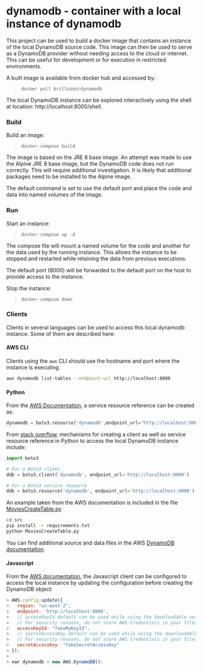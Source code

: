 
# dynamodb - container with a local instance of dynamodb

This project can be used to build a docker image that contains
an instance of the local DynamoDB source code.  This image can
then be used to serve as a DynamoDB provider without needing
access to the cloud or internet.  This can be useful for development
or for execution in restricted environments.

A built image is available from docker hub and accessed by:

> ```docker pull brillozon/dynamodb```

The local DynamoDB instance can be explored interactively using
the shell at location: http://localhost:8000/shell.

### Build

Build an image:

> ```docker-compose build```

The image is based on the JRE 8 base image.  An attempt was made
to use the Alpine JRE 8 base image, but the DynamoDB code does not
run correctly.  This will require additional investigation.  It is
likely that additional packages need to be installed to the Alpine
image.

The default command is set to use the default port and place
the code and data into named volumes of the image.

### Run

Start an instance:

> ```docker-compose up -d ```

The compose file will mount a named volume for the code and
another for the data used by the running instance.  This allows
the instance to be stopped and restarted while retaining the
data from previous executions.

The default port (8000) will be forwarded to the default port
on the host to provide access to the instance.

Stop the instance:

> ```docker-compose down```

### Clients

Clients in several languages can be used to access this local
dynamodb instance.  Some of them are described here:

#### AWS CLI

Clients using the `aws` CLI should use the hostname and port where the
instance is executing.

```bash
aws dynamodb list-tables --endpoint-url http://localhost:8000
```

#### Python

From the [AWS Documentation](http://docs.aws.amazon.com/amazondynamodb/latest/gettingstartedguide/GettingStarted.Python.Summary.html),
a service resource reference can be created as:
 
```python
dynamodb = boto3.resource('dynamodb',endpoint_url="http://localhost:8000")
```

From [stack overflow](http://stackoverflow.com/a/32260680/3882815),
mechanisms for creating a client as well as service resource
reference in Python to access the local DynamoDB instance include:

```python
import boto3

# For a Boto3 client.
ddb = boto3.client('dynamodb', endpoint_url='http://localhost:8000')

# For a Boto3 service resource
ddb = boto3.resource('dynamodb', endpoint_url='http://localhost:8000')
```

An example taken from the AWS documentation is included in
the file [MoviesCreateTable.py](src/MoviesCreateTable.py)

```bash
cd src
pip install -r requirements.txt
python MoviesCreateTable.py
```

You can find additional source and data files in the AWS
[DynamoDB documentation](http://docs.aws.amazon.com/amazondynamodb/latest/gettingstartedguide/GettingStarted.Python.html).

#### Javascript

From the [AWS documentation](http://docs.aws.amazon.com/amazondynamodb/latest/gettingstartedguide/GettingStarted.Js.01.html),
the Javascript client can be configured to access
the local instance by updating the configuration
before creating the DynamoDB object:

```javascript
> AWS.config.update({
>   region: "us-west-2",
>   endpoint: 'http://localhost:8000',
>   // accessKeyId default can be used while using the downloadable version of DynamoDB. 
>   // For security reasons, do not store AWS Credentials in your files. Use Amazon Cognito instead.
>   accessKeyId: "fakeMyKeyId",
>   // secretAccessKey default can be used while using the downloadable version of DynamoDB. 
>   // For security reasons, do not store AWS Credentials in your files. Use Amazon Cognito instead.
>   secretAccessKey: "fakeSecretAccessKey"
> });
> 
> var dynamodb = new AWS.DynamoDB();
```

